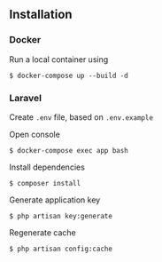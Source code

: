 ## Installation

### Docker

Run a local container using

`$ docker-compose up --build -d`

### Laravel

Create `.env` file, based on `.env.example`

Open console

`$ docker-compose exec app bash`

Install dependencies

`$ composer install`

Generate application key

`$ php artisan key:generate`

Regenerate cache

`$ php artisan config:cache`
